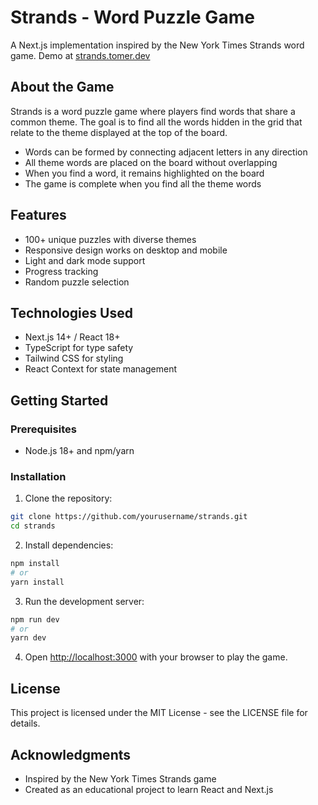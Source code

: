 # Strands - Word Puzzle Game

A Next.js implementation inspired by the New York Times Strands word game.
Demo at [strands.tomer.dev](https://strands.tomer.dev)

## About the Game

Strands is a word puzzle game where players find words that share a common theme. The goal is to find all the words hidden in the grid that relate to the theme displayed at the top of the board.

- Words can be formed by connecting adjacent letters in any direction
- All theme words are placed on the board without overlapping
- When you find a word, it remains highlighted on the board
- The game is complete when you find all the theme words

## Features

- 100+ unique puzzles with diverse themes
- Responsive design works on desktop and mobile
- Light and dark mode support
- Progress tracking
- Random puzzle selection

## Technologies Used

- Next.js 14+ / React 18+
- TypeScript for type safety
- Tailwind CSS for styling
- React Context for state management

## Getting Started

### Prerequisites

- Node.js 18+ and npm/yarn

### Installation

1. Clone the repository:
```bash
git clone https://github.com/yourusername/strands.git
cd strands
```

2. Install dependencies:
```bash
npm install
# or
yarn install
```

3. Run the development server:
```bash
npm run dev
# or
yarn dev
```

4. Open [http://localhost:3000](http://localhost:3000) with your browser to play the game.

## License

This project is licensed under the MIT License - see the LICENSE file for details.

## Acknowledgments

- Inspired by the New York Times Strands game
- Created as an educational project to learn React and Next.js
